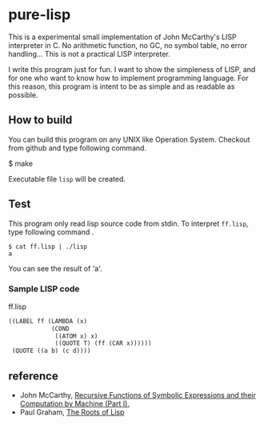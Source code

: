 # pure-lisp
This is a experimental small implementation of John McCarthy's LISP interpreter in C.
No arithmetic function, no GC, no symbol table, no error handling...
This is not a practical LISP interpreter.

I write this program just for fun. I want to show the simpleness of LISP, and for one who want to know how to implement programming language.
For this reason, this program is intent to be as simple and as readable as possible.

## How to build
You can build this program on any UNIX like Operation System. Checkout from github and type following command.

$ make

Executable file ``lisp`` will be created.

## Test
This program only read lisp source code from stdin.
To interpret ``ff.lisp``, type following command .

```
$ cat ff.lisp | ./lisp
a
```

You can see the result of 'a'.

### Sample LISP code

ff.lisp
```lisp
((LABEL ff (LAMBDA (x)
			(COND
			 ((ATOM x) x)
			 ((QUOTE T) (ff (CAR x))))))
 (QUOTE ((a b) (c d))))
```


## reference
- John McCarthy, [Recursive Functions of Symbolic Expressions and their Computation by Machine (Part I).](http://www-formal.stanford.edu/jmc/recursive.html)
- Paul Graham, [The Roots of Lisp](http://www.paulgraham.com/rootsoflisp.html)
